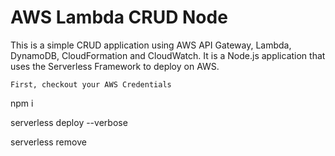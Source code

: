 # AWS Lambda CRUD Node

This is a simple CRUD application using AWS API Gateway, Lambda, DynamoDB, CloudFormation and CloudWatch. It is a Node.js application that uses the Serverless Framework to deploy on AWS.

`First, checkout your AWS Credentials`

npm i

serverless deploy --verbose

serverless remove